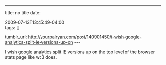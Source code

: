 ---
title: no title
date:

 2009-07-13T13:45:49-04:00  
tags:  []

tumblr_url:
http://yourpalryan.com/post/140901450/i-wish-google-analytics-split-ie-versions-up-on
\-\--

I wish google analytics split IE versions up on the top level of the
browser stats page like wc3 does.
